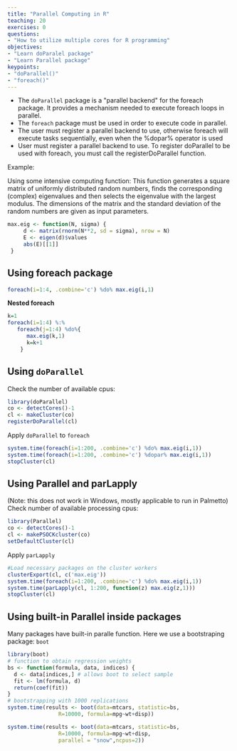 ```yaml
---
title: "Parallel Computing in R"
teaching: 20
exercises: 0
questions:
- "How to utilize multiple cores for R programming"
objectives:
- "Learn doParalel package"
- "Learn Parallel package"
keypoints:
- "doParallel()"
- "foreach()"
---
```


- The `doParallel` package is a "parallel backend" for the foreach package. It provides a mechanism needed to execute foreach loops in parallel.
- The `foreach` package must be used in order to execute code in parallel.
- The user must register a parallel backend to use, otherwise foreach will execute tasks sequentially, even when the %dopar% operator is used
- User must register a parallel backend to use. To register doParallel to be used with foreach, you must call the registerDoParallel function.

Example: 

Using some intensive computing function:
This function generates a square matrix of uniformly distributed random numbers, finds the corresponding (complex) eigenvalues and then selects the eigenvalue with the largest modulus. The dimensions of the matrix and the standard deviation of the random numbers are given as input parameters.
```r
max.eig <- function(N, sigma) {
     d <- matrix(rnorm(N**2, sd = sigma), nrow = N)
     E <- eigen(d)$values
     abs(E)[[1]]
 }
```

## Using foreach package
```r
foreach(i=1:4, .combine='c') %do% max.eig(i,1)
```

**Nested foreach**
```r
k=1
foreach(i=1:4) %:%
   foreach(j=1:4) %do%{
      max.eig(k,1)
      k=k+1
    }      
```

## Using `doParallel`
Check the number of available cpus:
```r
library(doParallel)
co <- detectCores()-1
cl <- makeCluster(co)
registerDoParallel(cl)
```

Apply `doParallel` to `foreach`
```r
system.time(foreach(i=1:200, .combine='c') %do% max.eig(i,1))
system.time(foreach(i=1:200, .combine='c') %dopar% max.eig(i,1))
stopCluster(cl)
```

## Using Parallel and parLapply
(Note: this does not work in Windows, mostly applicable to run in Palmetto)
Check number of available processing cpus:
```r
library(Parallel)
co <- detectCores()-1
cl <- makePSOCKcluster(co)
setDefaultCluster(cl)
``` 

Apply `parLapply`
```r
#Load necessary packages on the cluster workers
clusterExport(cl, c('max.eig'))
system.time(foreach(i=1:200, .combine='c') %do% max.eig(i,1))
system.time(parLapply(cl, 1:200, function(z) max.eig(z,1)))
stopCluster(cl)
```

## Using built-in Parallel inside packages
Many packages have built-in paralle function. Here we use a bootstraping package: `boot`
```r
library(boot)
# function to obtain regression weights
bs <- function(formula, data, indices) {
  d <- data[indices,] # allows boot to select sample
  fit <- lm(formula, d)
  return(coef(fit))
}
# bootstrapping with 1000 replications
system.time(results <- boot(data=mtcars, statistic=bs,
                R=10000, formula=mpg~wt+disp))

system.time(results <- boot(data=mtcars, statistic=bs,
                R=10000, formula=mpg~wt+disp,
                parallel = "snow",ncpus=2))
```

